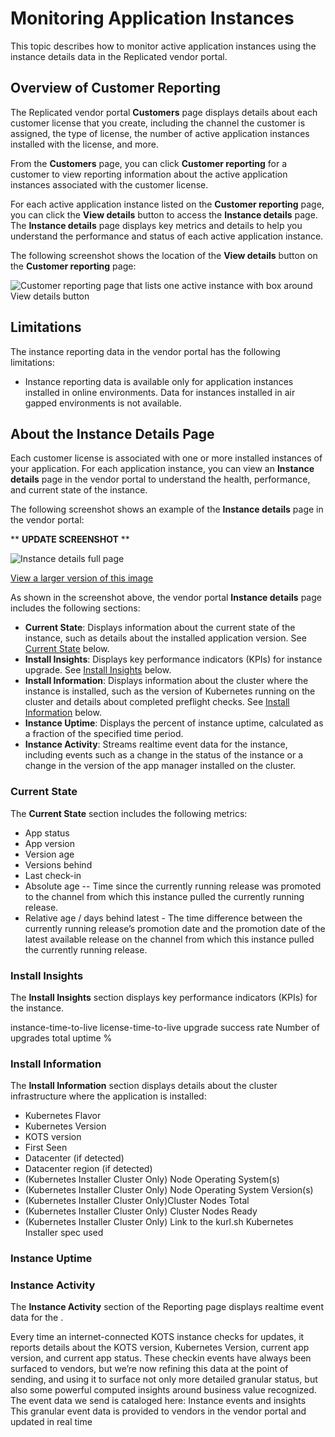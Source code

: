 # Monitoring Application Instances

This topic describes how to monitor active application instances using the instance details data in the Replicated vendor portal.

## Overview of Customer Reporting

The Replicated vendor portal **Customers** page displays details about each customer license that you create, including the channel the customer is assigned, the type of license, the number of active application instances installed with the license, and more.

From the **Customers** page, you can click **Customer reporting** for a customer to view reporting information about the active application instances associated with the customer license.

For each active application instance listed on the **Customer reporting** page, you can click the **View details** button to access the **Instance details** page. The **Instance details** page displays key metrics and details to help you understand the performance and status of each active application instance.

The following screenshot shows the location of the **View details** button on the **Customer reporting** page:

![Customer reporting page that lists one active instance with box around View details button](/images/customer-reporting-view-details.png)


## Limitations

The instance reporting data in the vendor portal has the following limitations:

* Instance reporting data is available only for application instances installed in online environments. Data for instances installed in air gapped environments is not available. 

## About the Instance Details Page

Each customer license is associated with one or more installed instances of your application. For each application instance, you can view an **Instance details** page in the vendor portal to understand the health, performance, and current state of the instance.

The following screenshot shows an example of the **Instance details** page in the vendor portal:

** **UPDATE SCREENSHOT** **

![Instance details full page](/images/instance-details.png)

[View a larger version of this image](/images/instance-details.png)

As shown in the screenshot above, the vendor portal **Instance details** page includes the following sections:

* **Current State**: Displays information about the current state of the instance, such as details about the installed application version. See [Current State](#current-state) below.
* **Install Insights**: Displays key performance indicators (KPIs) for instance upgrade. See [Install Insights](#install-insights) below. 
* **Install Information**: Displays information about the cluster where the instance is installed, such as the version of Kubernetes running on the cluster and details about completed preflight checks. See [Install Information](#install-information) below.
* **Instance Uptime**: Displays the percent of instance uptime, calculated as a fraction of the specified time period. 
* **Instance Activity**: Streams realtime event data for the instance, including events such as a change in the status of the instance or a change in the version of the app manager installed on the cluster.

### Current State

The **Current State** section includes the following metrics:

* App status
* App version
* Version age
* Versions behind 
* Last check-in
* Absolute age -- Time since the currently running release was promoted to the channel from which this instance pulled the currently running release.
* Relative age / days behind latest - The time difference between the currently running release’s promotion date and the promotion date of the latest available release on the channel from which this instance pulled the currently running release.

### Install Insights

The **Install Insights** section displays key performance indicators (KPIs) for the instance.

instance-time-to-live
license-time-to-live
upgrade success rate
Number of upgrades
total uptime %

### Install Information

The **Install Information** section displays details about the cluster infrastructure where the application is installed:

* Kubernetes Flavor
* Kubernetes Version
* KOTS version
* First Seen
* Datacenter (if detected)
* Datacenter region (if detected)
* (Kubernetes Installer Cluster Only) Node Operating System(s)
* (Kubernetes Installer Cluster Only) Node Operating System Version(s)
* (Kubernetes Installer Cluster Only)Cluster Nodes Total
* (Kubernetes Installer Cluster Only) Cluster Nodes Ready
* (Kubernetes Installer Cluster Only) Link to the kurl.sh Kubernetes Installer spec used

### Instance Uptime

### Instance Activity

The **Instance Activity** section of the Reporting page displays realtime event data for the .

Every time an internet-connected KOTS instance checks for updates, it reports details about the KOTS version, Kubernetes Version, current app version, and current app status. These checkin events have always been surfaced to vendors, but we’re now refining this data at the point of sending, and using it to surface not only more detailed granular status, but also some powerful computed insights around business value recognized. The event data we send is cataloged here: Instance events and insights This granular event data is provided to vendors in the vendor portal and updated in real time